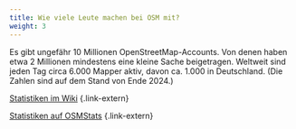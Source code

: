 ```yaml
---
title: Wie viele Leute machen bei OSM mit?
weight: 3
---
```


Es gibt ungefähr 10 Millionen OpenStreetMap-Accounts. Von denen haben etwa 2
Millionen mindestens eine kleine Sache beigetragen. Weltweit sind jeden Tag
circa 6.000 Mapper aktiv, davon ca. 1.000 in Deutschland. (Die Zahlen sind auf
dem Stand von Ende 2024.)

[Statistiken im Wiki](https://wiki.openstreetmap.org/wiki/Stats)
{.link-extern}

[Statistiken auf OSMStats](https://osmstats.neis-one.org/)
{.link-extern}
